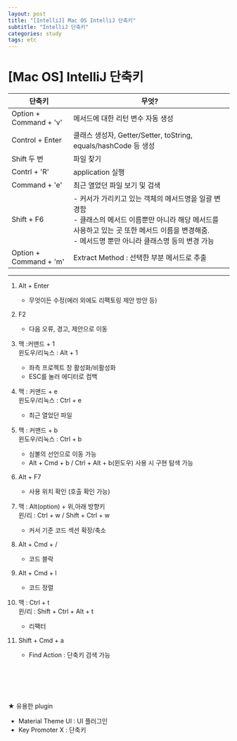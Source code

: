 ```yaml
---
layout: post
title: "[IntelliJ] Mac OS IntelliJ 단축키"
subtitle: "IntelliJ 단축키"
categories: study
tags: etc
---
```


# [Mac OS] IntelliJ 단축키

|단축키|무엇?|
|--|--|
|Option + Command + 'v'|메서드에 대한 리턴 변수 자동 생성|
|Control + Enter|클래스 생성자, Getter/Setter, toString, equals/hashCode 등 생성|
|Shift 두 번|파일 찾기|
|Contrl + 'R'|application 실행|
|Command + 'e'|최근 열었던 파일 보기 및 검색|
|Shift + F6|- 커서가 가리키고 있는 객체의 메서드명을 일괄 변경함<br/>- 클래스의 메서드 이름뿐만 아니라 해당 메서드를 사용하고 있는 곳 또한 메서드 이름을 변경해줌.<br/>- 메서드명 뿐만 아니라 클래스명 등의 변경 가능|
|Option + Command + 'm'|Extract Method  : 선택한 부분 메서드로 추출|



---

1. Alt + Enter
   - 무엇이든 수정(에러 외에도 리팩토링 제안 방안 등)

2. F2
   - 다음 오류, 경고, 제안으로 이동

3. 맥 :커맨드 + 1  
   윈도우/리눅스 : Alt + 1  
   - 좌측 프로젝트 창 활성화/비활성화
   - ESC를 눌러 에디터로 컴백

4. 맥 : 커맨드 + e  
   윈도우/리눅스 : Ctrl + e  
   - 최근 열었던 파일

5. 맥 : 커맨드 + b  
   윈도우/리눅스 : Ctrl + b  
   - 심볼의 선언으로 이동 가능  
   - Alt + Cmd + b / Ctrl + Alt + b(윈도우) 사용 시 구현 탐색 가능

6. Alt + F7  
   - 사용 위치 확인 (호출 확인 가능)

7. 맥 : Alt(option) + 위,아래 방향키  
   윈/리 : Ctrl + w / Shift + Ctrl + w  
   - 커서 기준 코드 섹션 확장/축소

8. Alt + Cmd + /  
   - 코드 블락

9. Alt + Cmd + l  
   - 코드 정렬 

10. 맥 : Ctrl + t  
    윈/리 : Shift + Ctrl + Alt + t  
      - 리팩터

11. Shift + Cmd + a  
      - Find Action : 단축키 검색 가능

<br/>
<br/>
<br/>
<br/>
  

★ 유용한 plugin
   - Material Theme UI  : UI 플러그인
   - Key Promoter X : 단축키 
